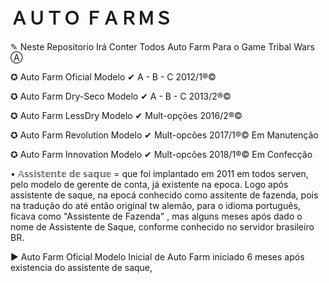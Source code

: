 # ＡＵＴＯ ＦＡＲＭＳ

✎ Neste Repositorio Irá Conter Todos Auto Farm Para o Game Tribal Wars Ⓐ

✪ Auto Farm Oficial      Modelo  ✔ A - B - C    2012/1®©

✪ Auto Farm Dry-Seco     Modelo  ✔ A - B - C    2013/2®©

✪ Auto Farm LessDry      Modelo  ✔ Mult-opções  2016/2®©

✪ Auto Farm Revolution   Modelo  ✔ Mult-opcões  2017/1®©  Em Manutenção

✪ Auto Farm Innovation   Modelo  ✔ Mult-opcões  2018/1®©  Em Confecção


• 𝔸𝕤𝕤𝕚𝕤𝕥𝕖𝕟𝕥𝕖 𝕕𝕖 𝕤𝕒𝕢𝕦𝕖 = que foi implantado em 2011 em todos serven, pelo modelo de gerente de conta, já existente na epoca. Logo após assistente de saque, na epocá conhecido como assitente de fazenda, pois na tradução do até então original tw alemão, para o idioma português, ficava como "Assistente de Fazenda" , mas alguns meses após dado o nome de Assistente de Saque, conforme conhecido no servidor brasileiro BR.

► Auto Farm Oficial
Modelo Inicial de Auto Farm iniciado 6 meses após existencia do assistente de saque,
